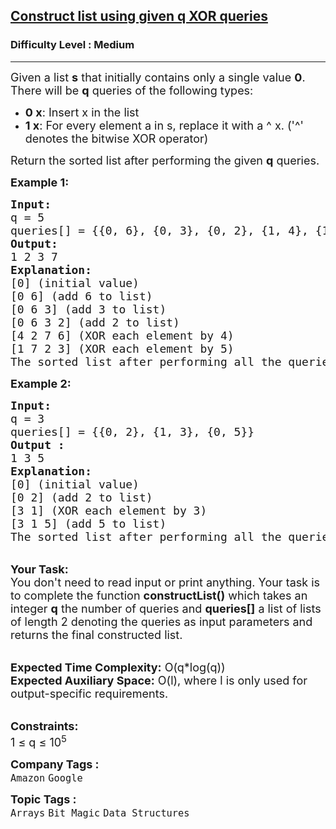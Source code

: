 <h2><a href="https://www.geeksforgeeks.org/problems/construct-list-using-given-q-xor-queries/1?utm_source=geeksforgeeks&utm_medium=newui_home&utm_campaign=potd">Construct list using given q XOR queries</a></h2><h3>Difficulty Level : Medium</h3><hr><div class="problems_problem_content__Xm_eO"><p><span style="font-size: 18px;">Given a list <strong>s</strong> that initially contains only a single value <strong>0</strong>. There will be <strong>q</strong> queries of the following types:</span></p>
<ul>
<li><span style="font-size: 18px;"><strong>0 x</strong>: Insert x in the list</span></li>
<li><span style="font-size: 18px;"><strong>1 x</strong>: For every element a in s, replace it with a ^ x. ('^' denotes the bitwise XOR operator)</span></li>
</ul>
<p><span style="font-size: 18px;">Return the sorted list after performing the given <strong>q</strong>&nbsp;queries.</span></p>
<p><span style="font-size: 18px;"><strong>Example 1:</strong></span></p>
<pre><span style="font-size: 18px;"><strong>Input:
</strong>q = 5
queries[] = {{0, 6}, {0, 3}, {0, 2}, {1, 4}, {1, 5}}
<strong>Output:
</strong>1 2 3 7
<strong>Explanation:</strong>
[0] (initial value)
[0 6] (add 6 to list)
[0 6 3] (add 3 to list)
[0 6 3 2] (add 2 to list)
[4 2 7 6] (XOR each element by 4)
[1 7 2 3] (XOR each element by 5)
The sorted list after performing all the queries is [1 2 3 7]. </span>
</pre>
<div><span style="font-size: 18px;"><strong>Example 2:</strong></span></div>
<pre><span style="font-size: 18px;"><strong>Input:
</strong>q = 3
queries[] = {{0, 2}, {1, 3}, {0, 5}}</span> <span style="font-size: 18px;">
<strong>Output :</strong>
1 3 5</span>
<span style="font-size: 18px;"><strong>Explanation:</strong>
[0] (initial value)
[0 2] (add 2 to list)
[3 1] (XOR each element by 3)
[3 1 5] (add 5 to list)
The sorted list after performing all the queries is [1 3 5].</span>
</pre>
<p><br><span style="font-size: 18px;"><strong>Your Task:&nbsp;&nbsp;</strong><br>You don't need to read input or print anything. Your task is to complete the function <strong>constructList()</strong> which takes an integer <strong>q</strong> the number of queries and <strong>queries[]</strong> a list of lists of length 2 denoting the queries as input parameters and returns the final constructed list.</span></p>
<p><br><span style="font-size: 18px;"><strong>Expected Time Complexity:</strong> O(q*log(q))<br><strong>Expected Auxiliary Space:</strong> O(l), where l is only used for output-specific requirements.</span></p>
<p><br><span style="font-size: 18px;"><strong>Constraints:</strong><br>1 ≤ q ≤ 10<sup>5</sup></span></p></div><p><span style=font-size:18px><strong>Company Tags : </strong><br><code>Amazon</code>&nbsp;<code>Google</code>&nbsp;<br><p><span style=font-size:18px><strong>Topic Tags : </strong><br><code>Arrays</code>&nbsp;<code>Bit Magic</code>&nbsp;<code>Data Structures</code>&nbsp;